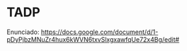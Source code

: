 # TADP

Enunciado: https://docs.google.com/document/d/1-pDyPjbzMNuZr4hux6kWVN6txvSlxgxawfqUe72x4Bg/edit#
